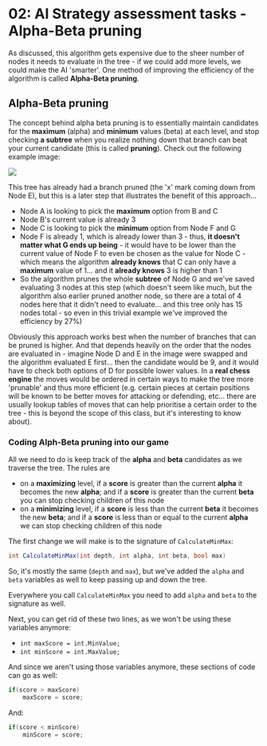 # 02: AI Strategy assessment tasks - Alpha-Beta pruning

As discussed, this algorithm gets expensive due to the sheer number of nodes it needs to evaluate in the tree - if we could add more levels, we could make the AI 'smarter'. One method of improving the efficiency of the algorithm is called **Alpha-Beta pruning**.

## Alpha-Beta pruning

The concept behind alpha beta pruning is to essentially maintain candidates for the **maximum** (alpha) and **minimum** values (beta) at each level, and stop checking **a subtree** when you realize nothing down that branch can beat your current candidate (this is called **pruning**). Check out the following example image:

![](https://static.javatpoint.com/tutorial/ai/images/alpha-beta-pruning-step7.png)

This tree has already had a branch pruned (the 'x' mark coming down from Node E), but this is a later step that illustrates the benefit of this approach... 

- Node A is looking to pick the **maximum** option from B and C
- Node B's current value is already 3
- Node C is looking to pick the **minimum** option from Node F and G
- Node F is already 1, which is already lower than 3 - thus, **it doesn't matter what G ends up being** - it would have to be lower than the current value of Node F to even be chosen as the value for Node C - which means the algorithm **already knows** that C can only have a **maximum** value of 1... and it **already knows** 3 is higher than 1
- So the algorithm prunes the whole **subtree** of Node G and we've saved evaluating 3 nodes at this step (which doesn't seem like much, but the algorithm also earlier pruned another node, so there are a total of 4 nodes here that it didn't need to evaluate... and this tree only has 15 nodes total - so even in this trivial example we've improved the efficiency by 27%)

Obviously this approach works best when the number of branches that can be pruned is higher. And that depends heavily on the order that the nodes are evaluated in - imagine Node D and E in the image were swapped and the algorithm evaluated E first... then the candidate would be 9, and it would have to check both options of D for possible lower values. In a **real chess engine** the moves would be ordered in certain ways to make the tree more 'prunable' and thus more efficient (e.g. certain pieces at certain positions will be known to be better moves for attacking or defending, etc... there are usually lookup tables of moves that can help prioritise a certain order to the tree - this is beyond the scope of this class, but it's interesting to know about).

### Coding Alph-Beta pruning into our game

All we need to do is keep track of the **alpha** and **beta** candidates as we traverse the tree. The rules are

- on a **maximizing** level, if a **score** is greater than the current **alpha** it becomes the new **alpha**; and if a **score** is greater than the current **beta** you can stop checking children of this node
- on a **minimizing** level, if a **score** is less than the current **beta** it becomes the new **beta**; and if a **score** is less than or equal to the current **alpha** we can stop checking children of this node

The first change we will make is to the signature of `CalculateMinMax`:

```csharp
int CalculateMinMax(int depth, int alpha, int beta, bool max)
```

So, it's mostly the same (`depth` and `max`), but we've added the `alpha` and `beta` variables as well to keep passing up and down the tree.

Everywhere you call `CalculateMinMax` you need to add `alpha` and `beta` to the signature as well.

Next, you can get rid of these two lines, as we won't be using these variables anymore: 
- `int maxScore = int.MinValue;`
- `int minScore = int.MaxValue;`

And since we aren't using those variables anymore, these sections of code can go as well:

```csharp
if(score > maxScore)                
    maxScore = score;
```

And:

```csharp
if(score < minScore)                
    minScore = score;
```
